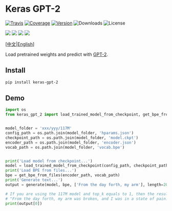 # Keras GPT-2

[![Travis](https://travis-ci.org/CyberZHG/keras-gpt-2.svg)](https://travis-ci.org/CyberZHG/keras-gpt-2)
[![Coverage](https://coveralls.io/repos/github/CyberZHG/keras-gpt-2/badge.svg?branch=master)](https://coveralls.io/github/CyberZHG/keras-gpt-2)
[![Version](https://img.shields.io/pypi/v/keras-gpt-2.svg)](https://pypi.org/project/keras-gpt-2/)
![Downloads](https://img.shields.io/pypi/dm/keras-gpt-2.svg)
![License](https://img.shields.io/pypi/l/keras-gpt-2.svg)

![](https://img.shields.io/badge/keras-tensorflow-blue.svg)
![](https://img.shields.io/badge/keras-theano-blue.svg)
![](https://img.shields.io/badge/keras-tf.keras-blue.svg)
![](https://img.shields.io/badge/keras-tf.keras/eager-blue.svg)

\[[中文](https://github.com/CyberZHG/keras-gpt-2/blob/master/README.zh-CN.md)|[English](https://github.com/CyberZHG/keras-gpt-2/blob/master/README.md)\]

Load pretrained weights and predict with [GPT-2](https://d4mucfpksywv.cloudfront.net/better-language-models/language_models_are_unsupervised_multitask_learners.pdf).

## Install

```bash
pip install keras-gpt-2
```

## Demo

```python
import os
from keras_gpt_2 import load_trained_model_from_checkpoint, get_bpe_from_files, generate


model_folder = 'xxx/yyy/117M'
config_path = os.path.join(model_folder, 'hparams.json')
checkpoint_path = os.path.join(model_folder, 'model.ckpt')
encoder_path = os.path.join(model_folder, 'encoder.json')
vocab_path = os.path.join(model_folder, 'vocab.bpe')


print('Load model from checkpoint...')
model = load_trained_model_from_checkpoint(config_path, checkpoint_path)
print('Load BPE from files...')
bpe = get_bpe_from_files(encoder_path, vocab_path)
print('Generate text...')
output = generate(model, bpe, ['From the day forth, my arm'], length=20, top_k=1)

# If you are using the 117M model and top_k equals to 1, then the result will be:
# "From the day forth, my arm was broken, and I was in a state of pain. I was in a state of pain,"
print(output[0])
```

